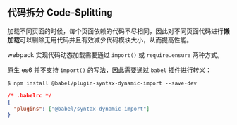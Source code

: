 ## 代码拆分 Code-Splitting

加载不同页面的时候，每个页面依赖的代码不尽相同，因此对不同页面代码进行**懒加载**可以剔除无用代码并且有效减少代码模块大小，从而提高性能。

webpack 实现代码动态加载需要通过 `import()` 或 `require.ensure` 两种方式。

原生 es6 并不支持 `import()` 的写法，因此需要通过 `babel` 插件进行转义：

```shell
$ npm install @babel/plugin-syntax-dynamic-import --save-dev
```

```json
/* .babelrc */
{
  "plugins": ["@babel/syntax-dynamic-import"]
}
```
